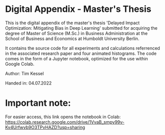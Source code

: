 # Digital Appendix - Master's Thesis

This is the digital appendix of the master's thesis 'Delayed Impact Optimization: Mitigating Bias in Deep Learning' submitted for acquiring the degree of
Master of Science (M.Sc.) in Business Administration at the School of Business and Economics at Humboldt University Berlin.

It contains the source code for all experiments and calculations referrenced in the associated research paper and four animated histograms. The code comes in the form of a Jupyter notebook, optimized for the use within Google Colab.


Author: Tim Kessel

Handed in: 04.07.2022


# Important note: 
For easier access, this link opens the notebook in Colab: https://colab.research.google.com/drive/1VvaB_smpy99v-Kv4Urfwvb9O3TPvHAZD?usp=sharing
